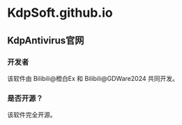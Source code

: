 # KdpSoft.github.io
## KdpAntivirus官网
### 开发者
该软件由 Bilibili@橙白Ex 和 Bilibili@GDWare2024 共同开发。
### 是否开源？
该软件完全开源。
